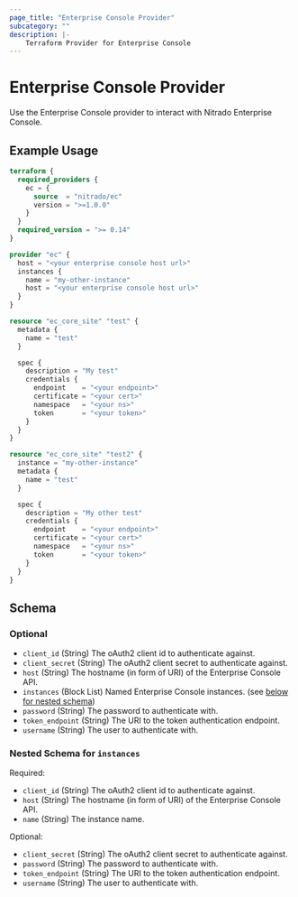 ```yaml
---
page_title: "Enterprise Console Provider"
subcategory: ""
description: |-
    Terraform Provider for Enterprise Console
---
```


# Enterprise Console Provider

Use the Enterprise Console provider to interact with Nitrado Enterprise Console.

## Example Usage

```terraform
terraform {
  required_providers {
    ec = {
      source  = "nitrado/ec"
      version = ">=1.0.0"
    }
  }
  required_version = ">= 0.14"
}

provider "ec" {
  host = "<your enterprise console host url>"
  instances {
    name = "my-other-instance"
    host = "<your enterprise console host url>"
  }
}

resource "ec_core_site" "test" {
  metadata {
    name = "test"
  }

  spec {
    description = "My test"
    credentials {
      endpoint    = "<your endpoint>"
      certificate = "<your cert>"
      namespace   = "<your ns>"
      token       = "<your token>"
    }
  }
}

resource "ec_core_site" "test2" {
  instance = "my-other-instance"
  metadata {
    name = "test"
  }

  spec {
    description = "My other test"
    credentials {
      endpoint    = "<your endpoint>"
      certificate = "<your cert>"
      namespace   = "<your ns>"
      token       = "<your token>"
    }
  }
}
```

<!-- schema generated by tfplugindocs -->
## Schema

### Optional

- `client_id` (String) The oAuth2 client id to authenticate against.
- `client_secret` (String) The oAuth2 client secret to authenticate against.
- `host` (String) The hostname (in form of URI) of the Enterprise Console API.
- `instances` (Block List) Named Enterprise Console instances. (see [below for nested schema](#nestedblock--instances))
- `password` (String) The password to authenticate with.
- `token_endpoint` (String) The URI to the token authentication endpoint.
- `username` (String) The user to authenticate with.

<a id="nestedblock--instances"></a>
### Nested Schema for `instances`

Required:

- `client_id` (String) The oAuth2 client id to authenticate against.
- `host` (String) The hostname (in form of URI) of the Enterprise Console API.
- `name` (String) The instance name.

Optional:

- `client_secret` (String) The oAuth2 client secret to authenticate against.
- `password` (String) The password to authenticate with.
- `token_endpoint` (String) The URI to the token authentication endpoint.
- `username` (String) The user to authenticate with.
